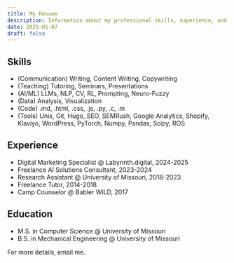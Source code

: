 ```yaml
---
title: My Resume
description: Information about my professional skills, experience, and education.
date: 2025-05-07
draft: false
---
```

## Skills
- (Communication) Writing, Content Writing, Copywriting
- (Teaching) Tutoring, Seminars, Presentations
- (AI/ML) LLMs, NLP, CV, RL, Prompting, Neuro-Fuzzy
- (Data) Analysis, Visualization
- (Code) .md, .html, .css, .js, .py, .c, .m
- (Tools) Unix, Git, Hugo, SEO, SEMRush, Google Analytics, Shopify, Klaviyo, WordPress, PyTorch, Numpy, Pandas, Scipy, ROS

## Experience
- Digital Marketing Specialist @ Labyrinth.digital, 2024-2025
- Freelance AI Solutions Consultant, 2023-2024
- Research Assistant @ University of Missouri, 2018-2023
- Freelance Tutor, 2014-2018
- Camp Counselor @ Babler WiLD, 2017

## Education
- M.S. in Computer Science @ University of Missouri
- B.S. in Mechanical Engineering @ University of Missouri

For more details, email me.